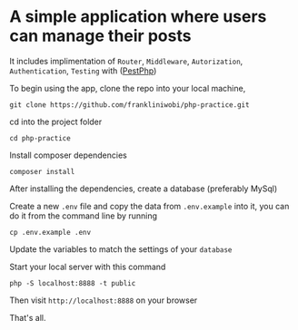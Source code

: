 # A simple application where users can manage their **posts**

It includes implimentation of `Router`, `Middleware`, `Autorization`, `Authentication`, `Testing` with ([PestPhp](https://pestphp.com/))

To begin using the app, clone the repo into your local machine,

```
git clone https://github.com/frankliniwobi/php-practice.git
```

cd into the project folder

```
cd php-practice
```

Install composer dependencies

```
composer install
```

After installing the dependencies, create a database (preferably MySql)

Create a new `.env` file and copy the data from `.env.example` into it, you can do it from the command line by running

```
cp .env.example .env
```

Update the variables to match the settings of your `database`

Start your local server with this command

```
php -S localhost:8888 -t public
```

Then visit `http://localhost:8888` on your browser

That's all.








